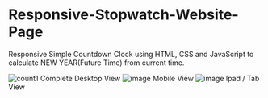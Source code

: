 # Responsive-Stopwatch-Website-Page
Responsive Simple Countdown Clock using HTML, CSS and JavaScript to calculate NEW YEAR(Future Time) from current time.

![count1](https://github.com/Aman062003/Responsive-Stopwatch-Website-Page/assets/124157053/6614a2d6-dd43-46fa-ae35-6d221d5f6a78)
Complete Desktop View
![image](https://github.com/Aman062003/Responsive-Stopwatch-Website-Page/assets/124157053/bc06fc9a-d717-40e9-9396-6e5c26889d21)
Mobile View
![image](https://github.com/Aman062003/Responsive-Stopwatch-Website-Page/assets/124157053/b5dec918-8db9-48bc-93c4-03d69b09d0a0)
Ipad / Tab View

